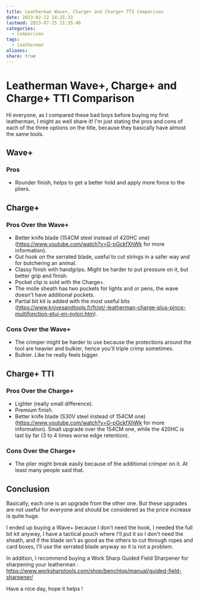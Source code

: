 ```yaml
---
title: Leatherman Wave+, Charge+ and Charge+ TTI Comparison
date: 2023-02-22 14:25:33
lastmod: 2023-07-25 21:35:46
categories:
  - comparison
tags:
  - leatherman
aliases: 
share: true 
---
```


# Leatherman Wave+, Charge+ and Charge+ TTI Comparison

Hi everyone, as I compared these bad boys before buying my first leatherman, I might as well share it! I'm just stating the pros and cons of each of the three options on the title, because they basically have almost the same tools.

## Wave+

### Pros

- Rounder finish, helps to get a better hold and apply more force to the pliers.

## Charge+

### Pros Over the Wave+

- Better knife blade (154CM steel instead of 420HC one) (https://www.youtube.com/watch?v=G-pGckfXhWk for more information).
- Gut hook on the serrated blade, useful to cut strings in a safer way and for butchering an animal.
- Classy finish with handgrips. Might be harder to put pressure on it, but better grip and finish.
- Pocket clip is sold with the Charge+.
- The molle sheath has two pockets for lights and or pens, the wave doesn't have additional pockets.
- Partial bit kit is added with the most useful bits (https://www.knivesandtools.fr/fr/pt/-leatherman-charge-plus-pince-multifonction-etui-en-nylon.htm).

### Cons Over the Wave+

- The crimper might be harder to use because the protections around the tool are heavier and bulkier, hence you'll triple crimp sometimes.
- Bulkier. Like he really feels bigger.

## Charge+ TTI

### Pros Over the Charge+

- Lighter (really small difference).
- Premium finish.
- Better knife blade (S30V steel instead of 154CM one) (https://www.youtube.com/watch?v=G-pGckfXhWk for more information). Small upgrade over the 154CM one, while the 420HC is last by far (3 to 4 times worse edge retention).

### Cons Over the Charge+

- The plier might break easily because of the additional crimper on it. At least many people said that.

## Conclusion

Basically, each one is an upgrade from the other one. But these upgrades are not useful for everyone and should be considered as the price increase is quite huge.

I ended up buying a Wave+ because I don't need the hook, I needed the full bit kit anyway, I have a tactical pouch where I'll put it so I don't need the sheath, and if the blade isn't as good as the others to cut through ropes and card boxes, I'll use the serrated blade anyway so it is not a problem.

In addition, I recommend buying a Work Sharp Guided Field Sharpener for sharpening your leatherman : https://www.worksharptools.com/shop/benchtop/manual/guided-field-sharpener/

Have a nice day, hope it helps !
